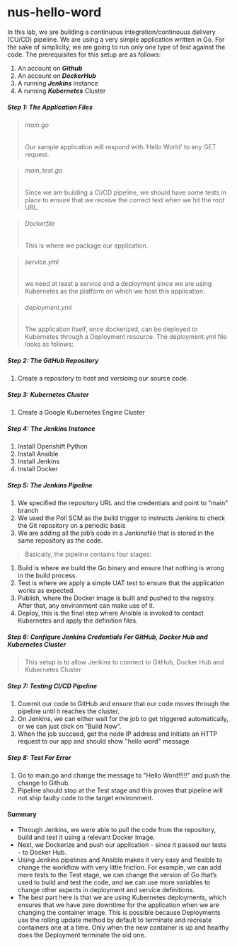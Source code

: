 # nus-hello-word

In this lab, we are building a continuous integration/continouus delivery (CU/CD) pipeline. We are using a very simple application written in Go. For the sake of simplicity, we are going to run only one type of test against the code. The prerequisites for this setup are as follows:

1. An account on ***Github***
2. An account on ***DockerHub***
3. A running ***Jenkins*** instance
4. A running ***Kubernetes*** Cluster

##### Step 1: The Application Files
> ###### main.go
> Our sample application will respond with ‘Hello World’ to any GET request. 

> ###### main_test.go
> Since we are building a CI/CD pipeline, we should have some tests in place to ensure that we receive the correct text when we hit the root URL.

> ###### Dockerfile
> This is where we package our application.

> ###### service.yml
> we need at least a service and a deployment since we are using Kubernetes as the platform on which we host this application.

> ###### deployment.yml
> The application itself, once dockerized, can be deployed to Kubernetes through a Deployment resource. The deployment.yml file looks as follows:

##### Step 2: The GitHub Repository
1. Create a repository to host and versioing our source code.

##### Step 3: Kubernetes Cluster
1. Create a Google Kubernetes Engine Cluster 

##### Step 4: The Jenkins Instance
1. Install Openshift Python
2. Install Ansible
3. Install Jenkins
4. Install Docker

##### Step 5: The Jenkins Pipeline
1. We specified the repository URL and the credentials and point to "main" branch
2. We used the Poll SCM as the build trigger to instructs Jenkins to check the Git repository on a periodic basis
2. We are adding all the job’s code in a Jenkinsfile that is stored in the same repository as the code.

> Basically, the pipeline contains four stages:
1. Build is where we build the Go binary and ensure that nothing is wrong in the build process.
2. Test is where we apply a simple UAT test to ensure that the application works as expected.
3. Publish, where the Docker image is built and pushed to the registry. After that, any environment can make use of it.
4. Deploy, this is the final step where Ansible is invoked to contact Kubernetes and apply the definition files.

##### Step 6: Configure Jenkins Credentials For GitHub, Docker Hub and Kubernetes Cluster
> This setup is to allow Jenkins to connect to GitHub, Docker Hub and Kubernetes Cluster

##### Step 7: Testing CI/CD Pipeline
1. Commit our code to GitHub and ensure that our code moves through the pipeline until it reaches the cluster.
3. On Jenkins, we can either wait for the job to get triggered automatically, or we can just click on “Build Now”.
4. When the job succeed, get the node IP address and initiate an HTTP request to our app and should show "hello word" message

##### Step 8: Test For Error
1. Go to main.go and change the message to "Hello Word!!!!!" and push the change to Github.
2. Pipeline should stop at the Test stage and this proves that pipeline will not ship faulty code to the target environment.

#### Summary
- Through Jenkins, we were able to pull the code from the repository, build and test it using a relevant Docker Image.
- Next, we Dockerize and push our application - since it passed our tests - to Docker Hub.
- Using Jenkins pipelines and Ansible makes it very easy and flexible to change the workflow with very little friction. For example, we can add more tests to the Test stage, we can change the version of Go that’s used to build and test the code, and we can use more variables to change other aspects in deployment and service definitions.
- The best part here is that we are using Kubernetes deployments, which ensures that we have zero downtime for the application when we are changing the container image. This is possible because Deployments use the rolling update method by default to terminate and recreate containers one at a time. Only when the new container is up and healthy does the Deployment terminate the old one.



